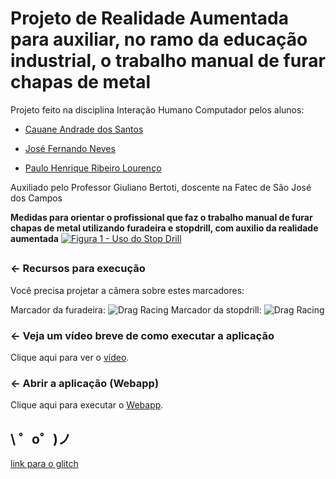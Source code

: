 Projeto de Realidade Aumentada para auxiliar, no ramo da educação industrial, o trabalho manual de furar chapas de metal
=================

Projeto feito na disciplina Interação Humano Computador pelos alunos:

 - [Cauane Andrade dos Santos](https://about.me/cauaneandrade)
 
 - [José Fernando Neves](https://github.com/nevesjf/)

 - [Paulo Henrique Ribeiro Lourenço](https://github.com/PaulHRL)

Auxiliado pelo Professor Giuliano Bertoti, doscente na Fatec de São José dos Campos

**Medidas para orientar o profissional
que faz o trabalho manual de furar chapas de metal utilizando furadeira e stopdrill,
com auxilio da realidade aumentada**
[![Figura 1 - Uso do Stop Drill](http://i.imgur.com/t7GoA80.png "Figura 1 - Uso do Stop Drill")](http://i.imgur.com/t7GoA80.png "Figura 1 - Uso do Stop Drill")

## 

### ← Recursos para execução

Você precisa projetar a câmera sobre estes marcadores:

Marcador da furadeira: ![Drag Racing](https://raw.githubusercontent.com/CauaneAndrade/IHC-fatec/master/pattern-furadeiraPat2.png)
Marcador da stopdrill: ![Drag Racing](https://github.com/CauaneAndrade/IHC-fatec/blob/master/pattern-stop-drill-final.png)

### ← Veja um vídeo breve de como executar a aplicação 

Clique aqui para ver o [vídeo](https://www.youtube.com/watch?v=GZiICLNDjCk).

### ← Abrir a aplicação (Webapp)

Clique aqui para executar o [Webapp](https://bevel-cyclamen.glitch.me/).


\ ゜o゜)ノ
------------
[link para o glitch](https://glitch.com/~fercaupau-ihc) 
